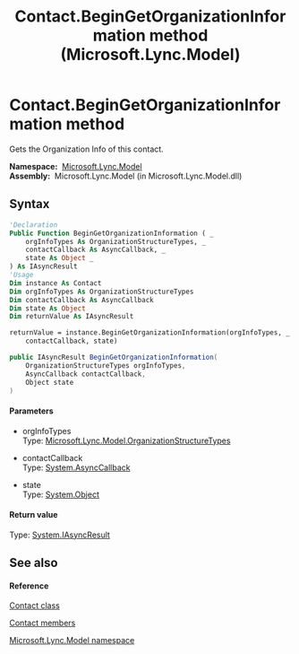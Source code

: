 ﻿---
title: Contact.BeginGetOrganizationInformation method  (Microsoft.Lync.Model)
TOCTitle: 'BeginGetOrganizationInformation method '
ms:assetid: M:Microsoft.Lync.Model.Contact.BeginGetOrganizationInformation(Microsoft.Lync.Model.OrganizationStructureTypes,System.AsyncCallback,System.Object)_DI_3_UC_OCS14MrefLyncWPF
ms:mtpsurl: https://msdn.microsoft.com/en-us/library/microsoft.lync.model.contact.begingetorganizationinformation(v=office.15)
ms:contentKeyID: 48588646
ms.date: 07/28/2014
mtps_version: v=office.15
f1_keywords:
- Microsoft.Lync.Model.Contact.BeginGetOrganizationInformation
dev_langs:
- CSharp
- JScript
- VB
- other
---

# Contact.BeginGetOrganizationInformation method

Gets the Organization Info of this contact.

**Namespace:**  [Microsoft.Lync.Model](microsoft-lync-model-namespace_2.md)  
**Assembly:**  Microsoft.Lync.Model (in Microsoft.Lync.Model.dll)

## Syntax

``` vb
'Declaration
Public Function BeginGetOrganizationInformation ( _
    orgInfoTypes As OrganizationStructureTypes, _
    contactCallback As AsyncCallback, _
    state As Object _
) As IAsyncResult
'Usage
Dim instance As Contact
Dim orgInfoTypes As OrganizationStructureTypes
Dim contactCallback As AsyncCallback
Dim state As Object
Dim returnValue As IAsyncResult

returnValue = instance.BeginGetOrganizationInformation(orgInfoTypes, _
    contactCallback, state)
```

``` csharp
public IAsyncResult BeginGetOrganizationInformation(
    OrganizationStructureTypes orgInfoTypes,
    AsyncCallback contactCallback,
    Object state
)
```

#### Parameters

  - orgInfoTypes  
    Type: [Microsoft.Lync.Model.OrganizationStructureTypes](organizationstructuretypes-enumeration-microsoft-lync-model_2.md)  

<!-- end list -->

  - contactCallback  
    Type: [System.AsyncCallback](http://msdn2.microsoft.com/en-us/library/ckbe7yh5)  

<!-- end list -->

  - state  
    Type: [System.Object](http://msdn2.microsoft.com/en-us/library/e5kfa45b)  

#### Return value

Type: [System.IAsyncResult](http://msdn2.microsoft.com/en-us/library/ft8a6455)  

## See also

#### Reference

[Contact class](contact-class-microsoft-lync-model_2.md)

[Contact members](contact-members-microsoft-lync-model_2.md)

[Microsoft.Lync.Model namespace](microsoft-lync-model-namespace_2.md)

